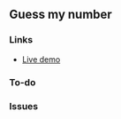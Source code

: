 ## Guess my number

### Links

-   [Live demo](https://agg-geek.github.io/guess-my-number/)

### To-do

### Issues
